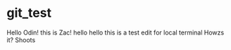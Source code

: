 # git_test

Hello Odin!
this is Zac!
hello
hello
this is a test edit for local terminal 
Howzs it?
Shoots
